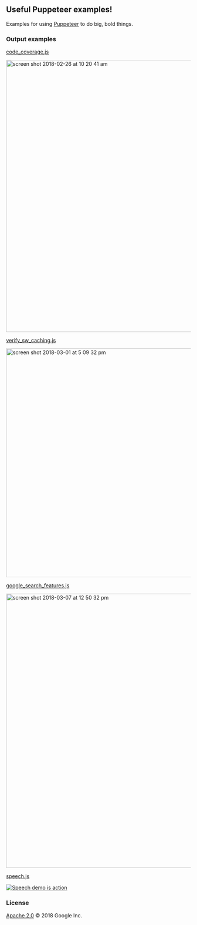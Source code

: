 ## Useful Puppeteer examples!

Examples for using [Puppeteer](https://developers.google.com/web/tools/puppeteer/) to do big, bold things.

### Output examples

[code_coverage.js](./code_coverage.js)

<img width="741" alt="screen shot 2018-02-26 at 10 20 41 am" src="https://user-images.githubusercontent.com/238208/36687690-2de2bbaa-1adf-11e8-912b-e21cda0160ce.png">

[verify_sw_caching.js](./verify_sw_caching.js)

<img width="623" alt="screen shot 2018-03-01 at 5 09 32 pm" src="https://user-images.githubusercontent.com/238208/36878494-1b4098d6-1d74-11e8-93d2-492e3b2f1877.png">

[google_search_features.js](./google_search_features.js)

<img width="747" alt="screen shot 2018-03-07 at 12 50 32 pm" src="https://user-images.githubusercontent.com/238208/37125450-804ad8c0-2221-11e8-8c96-7c5af582778f.png">

[speech.js](./speech.js)

[![Speech demo is action](http://img.youtube.com/vi/v5ZXRgzR7Wc/0.jpg)](https://www.youtube.com/watch?v=v5ZXRgzR7Wc)

### License

[Apache 2.0](./LICENSE) © 2018 Google Inc.
